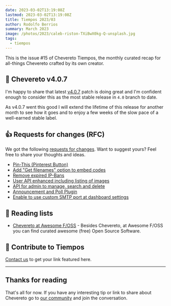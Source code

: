 ```yaml
---
date: 2023-03-02T13:19:08Z
lastmod: 2023-03-02T13:19:08Z
title: Tiempos 2023/03
author: Rodolfo Berrios
summary: March 2023
image: /photos/2023/caleb-riston-TXiBwX0kg-Q-unsplash.jpg
tags:
  - tiempos
---
```


This is the issue #15 of Chevereto Tiempos, the monthly curated recap for all-things Chevereto crafted by its own creator.

## 🚀 Chevereto v4.0.7

I'm happy to share that latest [v4.0.7](https://releases.chevereto.com/4.X/4.0/4.0.7.html) patch is doing great and I'm confident enough to consider this as the most stable release in `4.0` branch to date.

As v4.0.7 went this good I will extend the lifetime of this release for another month to see how it goes and to enjoy a few weeks of the slow pace of a well-earned stable label.

## 👍 Requests for changes (RFC)

We got the following [requests for changes](https://chv.to/rfc). Want to suggest yours? Feel free to share your thoughts and ideas.

- [Pin-This (Pinterest Button)](https://chevereto.com/community/threads/pin-this-pinterest-button.14939/)
- [Add "Get filenames" option to embed codes](https://chevereto.com/community/threads/add-get-filenames-option-to-embed-codes.14949/)
- [Remove expired IP-Bans](https://chevereto.com/community/threads/it-would-be-cool-to-have-expired-ip-bans-being-deleted-from-the-bans-list.14950/)
- [User API enhanced including listing of images](https://chevereto.com/community/threads/user-api-enhanced-including-listing-of-images.14966/)
- [API for admin to manage, search and delete](https://chevereto.com/community/threads/api-for-admin-to-manage-search-and-delete.14967/unread)
- [Announcement and Poll Plugin](https://chevereto.com/community/threads/announcement-and-poll-plugin.14973/unread)
- [Enable to use custom SMTP port at dashboard settings](https://chevereto.com/community/threads/enable-to-use-custom-smtp-port-at-dashboard-settings.14976/)

## 🦄 Reading lists

- [Chevereto at Awesome F/OSS](https://awsmfoss.com/chevereto/) - Besides Chevereto, at Awesome F/OSS you can find curated awesome (free) Open Source Software.

## 💖 Contribute to Tiempos

[Contact us](https://chevereto.com/contact) to get your link featured here.

* * *

## Thanks for reading

That's all for now. If you have any interesting tip or link to share about Chevereto go to [our community](https://chevereto.com/community) and join the conversation.
